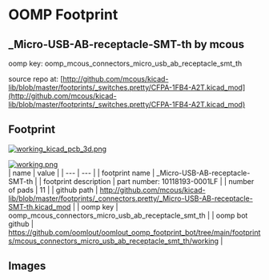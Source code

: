 # OOMP Footprint  
## _Micro-USB-AB-receptacle-SMT-th  by mcous  
  
oomp key: oomp_mcous_connectors_micro_usb_ab_receptacle_smt_th  
  
source repo at: [http://github.com/mcous/kicad-lib/blob/master/footprints/_switches.pretty/CFPA-1FB4-A2T.kicad_mod](http://github.com/mcous/kicad-lib/blob/master/footprints/_switches.pretty/CFPA-1FB4-A2T.kicad_mod)  
## Footprint  
  
[![working_kicad_pcb_3d.png](working_kicad_pcb_3d_600.png)](working_kicad_pcb_3d.png)  
  
[![working.png](working_600.png)](working.png)  
| name | value | 
| --- | --- | 
| footprint name | _Micro-USB-AB-receptacle-SMT-th | 
| footprint description | part number: 10118193-0001LF | 
| number of pads | 11 | 
| github path | http://github.com/mcous/kicad-lib/blob/master/footprints/_connectors.pretty/_Micro-USB-AB-receptacle-SMT-th.kicad_mod | 
| oomp key | oomp_mcous_connectors_micro_usb_ab_receptacle_smt_th | 
| oomp bot github | https://github.com/oomlout/oomlout_oomp_footprint_bot/tree/main/footprints/mcous_connectors_micro_usb_ab_receptacle_smt_th/working | 
## Images  
